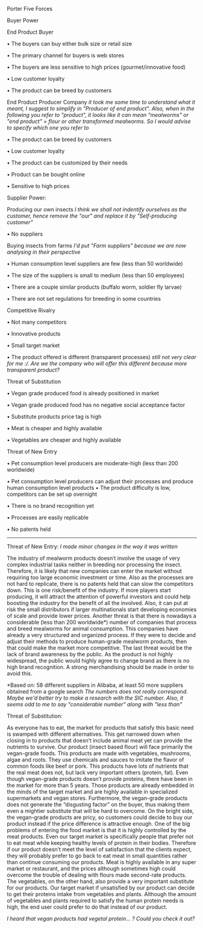 Porter Five Forces

  Buyer Power



End Product Buyer
	    
•	The buyers can buy either bulk size or retail size

•	The primary channel for buyers is web stores

•	The buyers are less sensitive to high prices (gourmet/innovative food) 

•	Low customer loyalty

•	The product can be breed by customers



End Product Producer Company *it took me some time to understand what it meant, I suggest to simplify in "Producer of end product". Also, when in the following you refer to "product", it looks like it can mean "mealworms" or "end product" = flour or other transformed mealworms. So I would advise to specify which one you refer to*
      
•	The product can be breed by customers

•	Low customer loyalty

•	The product can be customized by their needs

•	Product can be bought online

•	Sensitive to high prices







  Supplier Power:
  
  
Producing our own insects *I think we shall not indentify ourselves as the customer, hence remove the "our" and replace it by "Self-producing customer"*
	    
•	No suppliers



Buying insects from farms *I'd put "Farm suppliers" because we are now analysing in their perspective*
      
•	Human consumption level suppliers are few (less than 50 worldwide)

•	The size of the suppliers is small to medium (less than 50 employees)

•	There are a couple similar products (buffalo worm, soldier fly larvae)

•	There are not set regulations for breeding in some countries






 Competitive Rivalry
 
•	Not many competitors

•	Innovative products

•	Small target market

•	The product offered is different (transparent processes) *still not very clear for me :/. Are we the company who will offer this different because more transparent product?*





Threat of Substitution

•	Vegan grade produced food is already positioned in market 

•	Vegan grade produced food has no negative social acceptance factor

•	Substitute products price tag is high 

•	Meat is cheaper and highly available

•	Vegetables are cheaper and highly available






Threat of New Entry

•	Pet consumption level producers are moderate-high (less than 200 worldwide)

•	Pet consumption level producers can adjust their processes and produce human consumption level products
•	The product difficulty is low, competitors can be set up overnight

•	There is no brand recognition yet

•	Processes are easily replicable

•	No patents held




-----------------------------------------------------------------------------------------------------------------------------------

Threat of New Entry: *I made minor changes in the way it was written*

The industry of mealworm products doesn’t involve the usage of very complex industrial tasks neither in breeding nor processing the insect. Therefore, it is likely that new companies can enter the market without requiring too large economic investment or time. Also as the processes are not hard to replicate, there is no patents held that can slow the competitors down. This is one risk/benefit of the industry.  If more players start producing, it will attract the attention of powerful investors and could help boosting the industry for the benefit of all the involved. Also, it can put at risk the small distributors if larger multinationals start developing economies of scale and provide lower prices. 
	Another threat is that there is nowadays a considerable (less than 200 worldwide*) number of companies that process and breed mealworms for animal consumption. This companies have already a very structured and organized process. If they were to decide and adjust their methods to produce human-grade mealworm products, then that could make the market more competitive. 
	The last threat would be the lack of brand awareness by the public. As the product is not highly widespread, the public would highly agree to change brand as there is no high brand recognition. A strong merchandising should be made in order to avoid this. 

*Based on: 58 different suppliers in Alibaba, at least 50 more suppliers obtained from a google search
*The numbers does not really correspond. Maybe we'd better try to make a research with the SIC number. Also, it seems odd to me to say "considerable number" along with "less than"*

Threat of Substitution:

As everyone has to eat, the market for products that satisfy this basic need is swamped with different alternatives. This get narrowed down when closing in to products that doesn’t include animal meat yet can provide the nutrients to survive. Our product (insect based flour) will face primarily the vegan-grade foods. This products are made with vegetables, mushrooms, algae and roots. They use chemicals and sauces to imitate the flavor of common foods like beef or pork.  This products have lots of nutrients that the real meat does not, but lack very important others (protein, fat). 
Even though vegan-grade products doesn’t provide proteins, there have been in the market for more than 5 years.  Those products are already embedded in the minds of the target market and are highly available in specialized supermarkets and vegan stores.  Furthermore, the vegan-grade products does not generate the “disgusting factor” on the buyer, thus making them even a mightier substitute that will be hard to overcome.  On the bright side, the vegan-grade products are pricy, so customers could decide to buy our product instead if the price difference is attractive enough. 
	One of the big problems of entering the food market is that it is highly controlled by the meat products. Even our target market is specifically people that prefer not to eat meat while keeping healthy levels of protein in their bodies. Therefore if our product doesn’t meet the level of satisfaction that the clients expect, they will probably prefer to go back to eat meat in small quantities rather than continue consuming our products.  Meat is highly available in any super market or restaurant, and the prices although sometimes high could overcome the trouble of dealing with flours made second-rate products. 
	The vegetables, on the other hand, also provide a very important substitute for our products. Our target market if unsatisfied by our product can decide to get their proteins intake from vegetables and plants.  Although the amount of vegetables and plants required to satisfy the human protein needs is high, the end user could prefer to do that instead of our product. 

*I heard that vegan products had vegetal protein... ? Could you check it out?*
